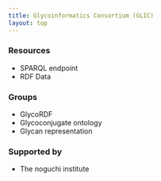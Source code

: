 ```yaml
---
title: Glycoinformatics Consortium (GLIC)
layout: top
---
```


### Resources
* SPARQL endpoint
* RDF Data

### Groups
* GlycoRDF
* Glycoconjugate ontology
* Glycan representation

### Supported by
* The noguchi institute
